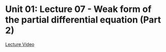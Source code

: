 # Unit 01: Lecture 07 - Weak form of the partial differential equation (Part 2)

[Lecture Video](https://www.youtube.com/watch?v=WKdrBI8Lw9M&list=PLJhG_d-Sp_JHKVRhfTgDqbic_4MHpltXZ&index=7)

